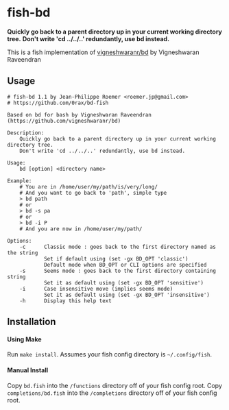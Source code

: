 fish-bd
=======

**Quickly go back to a parent directory up in your current working directory tree.**
**Don't write 'cd ../../..' redundantly, use bd instead.**

This is a fish implementation of [vigneshwaranr/bd](https://github.com/vigneshwaranr/bd) by Vigneshwaran Raveendran



Usage
-----
```
# fish-bd 1.1 by Jean-Philippe Roemer <roemer.jp@gmail.com>
# https://github.com/0rax/bd-fish

Based on bd for bash by Vigneshwaran Raveendran (https://github.com/vigneshwaranr/bd)

Description:
    Quickly go back to a parent directory up in your current working directory tree.
    Don't write 'cd ../../..' redundantly, use bd instead.

Usage:
    bd [option] <directory name>

Example:
    # You are in /home/user/my/path/is/very/long/
    # And you want to go back to 'path', simple type
    > bd path
    # or
    > bd -s pa
    # or
    > bd -i P
    # And you are now in /home/user/my/path/

Options:
    -c		Classic mode : goes back to the first directory named as the string
            Set if default using (set -gx BD_OPT 'classic')
            Default mode when BD_OPT or CLI options are specified
    -s		Seems mode : goes back to the first directory containing string
            Set it as default using (set -gx BD_OPT 'sensitive')
    -i		Case insensitive move (implies seems mode)
            Set it as default using (set -gx BD_OPT 'insensitive')
    -h	    Display this help text

```

Installation
------------

#### Using Make
Run `make install`. Assumes your fish config directory is `~/.config/fish`.

#### Manual Install
Copy `bd.fish` into the `/functions` directory off of your fish config root.
Copy `completions/bd.fish` into the `/completions` directory off of your fish
config root.
